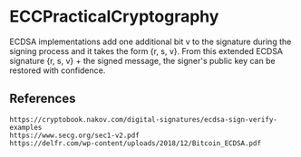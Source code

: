 # ECCPracticalCryptography

ECDSA implementations add one additional bit v to the signature during the signing process and it takes the form {r, s, v}. From this extended ECDSA signature {r, s, v} + the signed message, the signer's public key can be restored with confidence.

## References
```
https://cryptobook.nakov.com/digital-signatures/ecdsa-sign-verify-examples
https://www.secg.org/sec1-v2.pdf
https://delfr.com/wp-content/uploads/2018/12/Bitcoin_ECDSA.pdf
```

